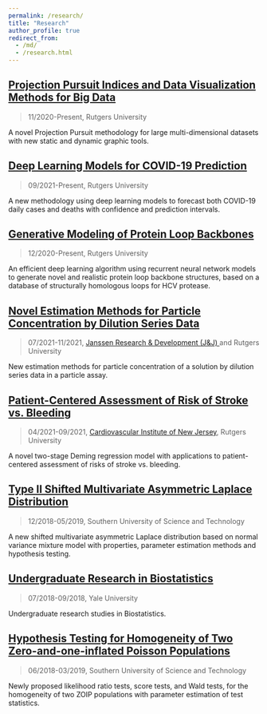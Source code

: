 ```yaml
---
permalink: /research/
title: "Research"
author_profile: true
redirect_from: 
  - /md/
  - /research.html
---
```



## [Projection Pursuit Indices and Data Visualization Methods for Big Data](https://yajie1020.github.io/yajieduan/research1/)
> 11/2020-Present, Rutgers University

A novel Projection Pursuit methodology for large multi-dimensional datasets with new static and dynamic graphic tools. 

## [Deep Learning Models for COVID-19 Prediction](https://yajie1020.github.io/yajieduan/research8/)
> 09/2021-Present, Rutgers University

A new methodology using deep learning models to forecast both COVID-19 daily cases and deaths with confidence and prediction intervals.

## [Generative Modeling of Protein Loop Backbones](https://yajie1020.github.io/yajieduan/research2/)
> 12/2020-Present, Rutgers University

An efficient deep learning algorithm using recurrent neural network models to generate novel and realistic protein loop backbone structures, based on a database of structurally homologous loops for HCV protease.

## [Novel Estimation Methods for Particle Concentration by Dilution Series Data](https://yajie1020.github.io/yajieduan/research7/)
> 07/2021-11/2021, [Janssen Research & Development (J&J) ](https://www.jnj.com/tag/janssen-research-development)and Rutgers University

New estimation methods for particle concentration of a solution by dilution series data in a particle assay.

## [Patient-Centered Assessment of Risk of Stroke vs. Bleeding](https://yajie1020.github.io/yajieduan/research3/)
> 04/2021-09/2021, [Cardiovascular Institute of New Jersey](https://rwjms.rutgers.edu/institutes/cvinj/overview), Rutgers University

A novel two-stage Deming regression model with applications to patient-centered assessment of risks of stroke vs. bleeding. 

## [Type II Shifted Multivariate Asymmetric Laplace Distribution](https://yajie1020.github.io/yajieduan/research4/)
> 12/2018-05/2019, Southern University of Science and Technology

A new shifted multivariate asymmetric Laplace distribution based on normal variance mixture model with properties, parameter estimation methods and hypothesis testing.

## [Undergraduate Research in Biostatistics](https://yajie1020.github.io/yajieduan/research5/)
> 07/2018-09/2018, Yale University

Undergraduate research studies in Biostatistics. 

## [Hypothesis Testing for Homogeneity of Two Zero-and-one-inflated Poisson Populations](https://yajie1020.github.io/yajieduan/research6/)
> 06/2018-03/2019, Southern University of Science and Technology

Newly proposed likelihood ratio tests, score tests, and Wald tests, for the homogeneity of two ZOIP populations with parameter estimation of test statistics.


